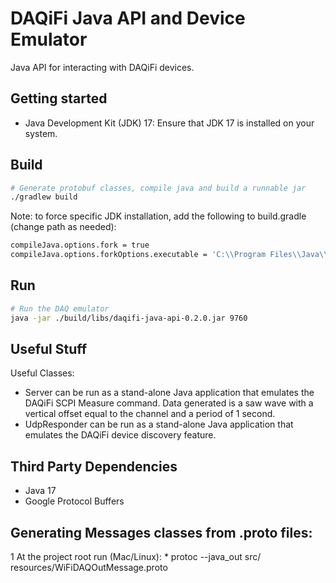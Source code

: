 # DAQiFi Java API and Device Emulator

Java API for interacting with DAQiFi devices.

## Getting started
- Java Development Kit (JDK) 17: Ensure that JDK 17 is installed on your system.

## Build
```sh
# Generate protobuf classes, compile java and build a runnable jar
./gradlew build
```

Note: to force specific JDK installation, add the following to build.gradle (change path as needed):
```sh
compileJava.options.fork = true
compileJava.options.forkOptions.executable = 'C:\\Program Files\\Java\\jdk1.8.0_181\\bin\\javac.exe'
```

## Run
```sh
# Run the DAQ emulator
java -jar ./build/libs/daqifi-java-api-0.2.0.jar 9760
```

## Useful Stuff
Useful Classes:
   * Server can be run as a stand-alone Java application 
     that emulates the DAQiFi SCPI Measure command. 
     Data generated is a saw wave with a vertical offset 
     equal to the channel and a period of 1 second.
   * UdpResponder can be run as a stand-alone Java application 
     that emulates the DAQiFi device discovery feature.

## Third Party Dependencies
   * Java 17
   * Google Protocol Buffers

## Generating Messages classes from .proto files:
   1 At the project root run (Mac/Linux):
      * protoc --java_out src/ resources/WiFiDAQOutMessage.proto
